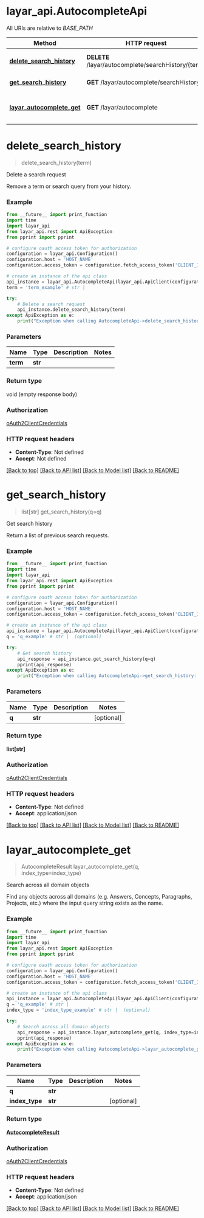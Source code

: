 # layar_api.AutocompleteApi

All URIs are relative to *BASE_PATH*

Method | HTTP request | Description
------------- | ------------- | -------------
[**delete_search_history**](AutocompleteApi.md#delete_search_history) | **DELETE** /layar/autocomplete/searchHistory/{term} | Delete a search request
[**get_search_history**](AutocompleteApi.md#get_search_history) | **GET** /layar/autocomplete/searchHistory | Get search history
[**layar_autocomplete_get**](AutocompleteApi.md#layar_autocomplete_get) | **GET** /layar/autocomplete | Search across all domain objects

# **delete_search_history**
> delete_search_history(term)

Delete a search request

Remove a term or search query from your history.

### Example
```python
from __future__ import print_function
import time
import layar_api
from layar_api.rest import ApiException
from pprint import pprint

# configure oauth access token for authorization
configuration = layar_api.Configuration()
configuration.host = 'HOST_NAME'
configuration.access_token = configuration.fetch_access_token('CLIENT_ID', 'CLIENT_SECRET')

# create an instance of the api class
api_instance = layar_api.AutocompleteApi(layar_api.ApiClient(configuration))
term = 'term_example' # str | 

try:
    # Delete a search request
    api_instance.delete_search_history(term)
except ApiException as e:
    print("Exception when calling AutocompleteApi->delete_search_history: %s\n" % e)
```

### Parameters

Name | Type | Description  | Notes
------------- | ------------- | ------------- | -------------
 **term** | **str**|  | 

### Return type

void (empty response body)

### Authorization

[oAuth2ClientCredentials](../README.md#oAuth2ClientCredentials)

### HTTP request headers

 - **Content-Type**: Not defined
 - **Accept**: Not defined

[[Back to top]](#) [[Back to API list]](../README.md#documentation-for-api-endpoints) [[Back to Model list]](../README.md#documentation-for-models) [[Back to README]](../README.md)

# **get_search_history**
> list[str] get_search_history(q=q)

Get search history

Return a list of previous search requests.

### Example
```python
from __future__ import print_function
import time
import layar_api
from layar_api.rest import ApiException
from pprint import pprint

# configure oauth access token for authorization
configuration = layar_api.Configuration()
configuration.host = 'HOST_NAME'
configuration.access_token = configuration.fetch_access_token('CLIENT_ID', 'CLIENT_SECRET')

# create an instance of the api class
api_instance = layar_api.AutocompleteApi(layar_api.ApiClient(configuration))
q = 'q_example' # str |  (optional)

try:
    # Get search history
    api_response = api_instance.get_search_history(q=q)
    pprint(api_response)
except ApiException as e:
    print("Exception when calling AutocompleteApi->get_search_history: %s\n" % e)
```

### Parameters

Name | Type | Description  | Notes
------------- | ------------- | ------------- | -------------
 **q** | **str**|  | [optional] 

### Return type

**list[str]**

### Authorization

[oAuth2ClientCredentials](../README.md#oAuth2ClientCredentials)

### HTTP request headers

 - **Content-Type**: Not defined
 - **Accept**: application/json

[[Back to top]](#) [[Back to API list]](../README.md#documentation-for-api-endpoints) [[Back to Model list]](../README.md#documentation-for-models) [[Back to README]](../README.md)

# **layar_autocomplete_get**
> AutocompleteResult layar_autocomplete_get(q, index_type=index_type)

Search across all domain objects

Find any objects across all domains (e.g. Answers, Concepts, Paragraphs, Projects, etc.) where the input query string exists as the name.

### Example
```python
from __future__ import print_function
import time
import layar_api
from layar_api.rest import ApiException
from pprint import pprint

# configure oauth access token for authorization
configuration = layar_api.Configuration()
configuration.host = 'HOST_NAME'
configuration.access_token = configuration.fetch_access_token('CLIENT_ID', 'CLIENT_SECRET')

# create an instance of the api class
api_instance = layar_api.AutocompleteApi(layar_api.ApiClient(configuration))
q = 'q_example' # str | 
index_type = 'index_type_example' # str |  (optional)

try:
    # Search across all domain objects
    api_response = api_instance.layar_autocomplete_get(q, index_type=index_type)
    pprint(api_response)
except ApiException as e:
    print("Exception when calling AutocompleteApi->layar_autocomplete_get: %s\n" % e)
```

### Parameters

Name | Type | Description  | Notes
------------- | ------------- | ------------- | -------------
 **q** | **str**|  | 
 **index_type** | **str**|  | [optional] 

### Return type

[**AutocompleteResult**](AutocompleteResult.md)

### Authorization

[oAuth2ClientCredentials](../README.md#oAuth2ClientCredentials)

### HTTP request headers

 - **Content-Type**: Not defined
 - **Accept**: application/json

[[Back to top]](#) [[Back to API list]](../README.md#documentation-for-api-endpoints) [[Back to Model list]](../README.md#documentation-for-models) [[Back to README]](../README.md)


